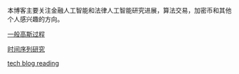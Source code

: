 本博客主要关注金融人工智能和法律人工智能研究进展，算法交易，加密币和其他个人感兴趣的方向。




[一般高斯过程](deep_gaussian_process/gaussianprocessformachinelearning.md)

[时间序列研究](timeseries\tss.md)


[tech blog reading](blog_reading\README.md)